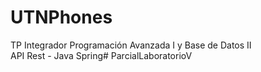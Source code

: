 # UTNPhones

TP Integrador Programación Avanzada I y Base de Datos II  
API Rest - Java Spring# ParcialLaboratorioV
